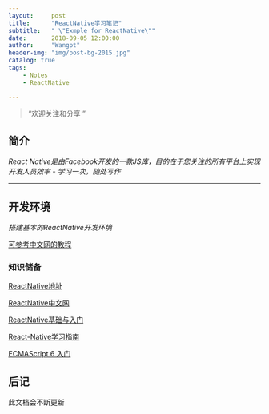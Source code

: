 ```yaml
---
layout:     post
title:      "ReactNative学习笔记"
subtitle:   " \"Exmple for ReactNative\""
date:       2018-09-05 12:00:00
author:     "Wangpt"
header-img: "img/post-bg-2015.jpg"
catalog: true
tags:
    - Notes
    - ReactNative

---
```


> “欢迎关注和分享 ”


## 简介
*React Native是由Facebook开发的一款JS库，目的在于您关注的所有平台上实现开发人员效率 - 学习一次，随处写作*

---

## 开发环境
*搭建基本的ReactNative开发环境*

[可参考中文网的教程](https://reactnative.cn/docs/getting-started.html)

### 知识储备

[ReactNative地址](https://github.com/facebook/react-native)

[ReactNative中文网](https://reactnative.cn/)

[ReactNative基础与入门](http://www.imooc.com/learn/808)

[React-Native学习指南](https://github.com/reactnativecn/react-native-guide)

[ECMAScript 6 入门](http://es6.ruanyifeng.com/)

## 后记

此文档会不断更新
